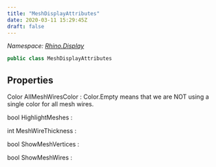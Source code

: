 ```yaml
---
title: "MeshDisplayAttributes"
date: 2020-03-11 15:29:45Z
draft: false
---
```


*Namespace: [Rhino.Display](../)*

```cs
public class MeshDisplayAttributes
```
## Properties

Color AllMeshWiresColor
: Color.Empty means that we are NOT using a single color for all mesh wires.

bool HighlightMeshes
: 

int MeshWireThickness
: 

bool ShowMeshVertices
: 

bool ShowMeshWires
: 
